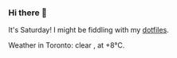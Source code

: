 ### Hi there :wave:

It's Saturday! I might be fiddling with my [dotfiles](https://github.com/bewuethr/dotfiles).

Weather in Toronto: clear , at +8°C.
